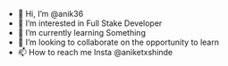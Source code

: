 - 👋 Hi, I’m @anik36
- 👀 I’m interested in Full Stake Developer
- 🌱 I’m currently learning Something
- 💞️ I’m looking to collaborate on the opportunity to learn
- 📫 How to reach me Insta @aniketxshinde

<!---
anik36/anik36 is a ✨ special ✨ repository because its `README.md` (this file) appears on your GitHub profile.
You can click the Preview link to take a look at your changes.
--->
